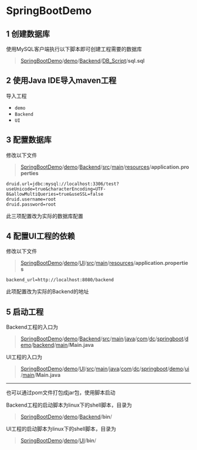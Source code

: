 # SpringBootDemo
## 1 创建数据库

使用MySQL客户端执行以下脚本即可创建工程需要的数据库

> [SpringBootDemo](https://github.com/sayaoailun/SpringBootDemo)/[demo](https://github.com/sayaoailun/SpringBootDemo/tree/master/demo)/[Backend](https://github.com/sayaoailun/SpringBootDemo/tree/master/demo/Backend)/[DB_Script](https://github.com/sayaoailun/SpringBootDemo/tree/master/demo/Backend/DB_Script)/**sql.sql**

## 2 使用Java IDE导入maven工程

导入工程

- `demo`
- `Backend`
- `UI`

## 3 配置数据库

修改以下文件

> [SpringBootDemo](https://github.com/sayaoailun/SpringBootDemo)/[demo](https://github.com/sayaoailun/SpringBootDemo/tree/master/demo)/[Backend](https://github.com/sayaoailun/SpringBootDemo/tree/master/demo/Backend)/[src](https://github.com/sayaoailun/SpringBootDemo/tree/master/demo/Backend/src)/[main](https://github.com/sayaoailun/SpringBootDemo/tree/master/demo/Backend/src/main)/[resources](https://github.com/sayaoailun/SpringBootDemo/tree/master/demo/Backend/src/main/resources)/**application.properties**

```properties
druid.url=jdbc:mysql://localhost:3306/test?useUnicode=true&characterEncoding=UTF-8&allowMultiQueries=true&useSSL=false
druid.username=root
druid.password=root
```
此三项配置改为实际的数据库配置

## 4 配置UI工程的依赖

修改以下文件

> [SpringBootDemo](https://github.com/sayaoailun/SpringBootDemo)/[demo](https://github.com/sayaoailun/SpringBootDemo/tree/master/demo)/[UI](https://github.com/sayaoailun/SpringBootDemo/tree/master/demo/UI)/[src](https://github.com/sayaoailun/SpringBootDemo/tree/master/demo/UI/src)/[main](https://github.com/sayaoailun/SpringBootDemo/tree/master/demo/UI/src/main)/[resources](https://github.com/sayaoailun/SpringBootDemo/tree/master/demo/UI/src/main/resources)/**application.properties**

```properties
backend_url=http://localhost:8080/backend
```

此项配置改为实际的Backend的地址

## 5 启动工程

Backend工程的入口为

> [SpringBootDemo](https://github.com/sayaoailun/SpringBootDemo)/[demo](https://github.com/sayaoailun/SpringBootDemo/tree/master/demo)/[Backend](https://github.com/sayaoailun/SpringBootDemo/tree/master/demo/Backend)/[src](https://github.com/sayaoailun/SpringBootDemo/tree/master/demo/Backend/src)/[main](https://github.com/sayaoailun/SpringBootDemo/tree/master/demo/Backend/src/main)/[java](https://github.com/sayaoailun/SpringBootDemo/tree/master/demo/Backend/src/main/java)/[com](https://github.com/sayaoailun/SpringBootDemo/tree/master/demo/Backend/src/main/java/com)/[dc](https://github.com/sayaoailun/SpringBootDemo/tree/master/demo/Backend/src/main/java/com/dc)/[springboot](https://github.com/sayaoailun/SpringBootDemo/tree/master/demo/Backend/src/main/java/com/dc/springboot)/[demo](https://github.com/sayaoailun/SpringBootDemo/tree/master/demo/Backend/src/main/java/com/dc/springboot/demo)/[backend](https://github.com/sayaoailun/SpringBootDemo/tree/master/demo/Backend/src/main/java/com/dc/springboot/demo/backend)/[main](https://github.com/sayaoailun/SpringBootDemo/tree/master/demo/Backend/src/main/java/com/dc/springboot/demo/backend/main)/**Main.java**

UI工程的入口为

> [SpringBootDemo](https://github.com/sayaoailun/SpringBootDemo)/[demo](https://github.com/sayaoailun/SpringBootDemo/tree/master/demo)/[UI](https://github.com/sayaoailun/SpringBootDemo/tree/master/demo/UI)/[src](https://github.com/sayaoailun/SpringBootDemo/tree/master/demo/UI/src)/[main](https://github.com/sayaoailun/SpringBootDemo/tree/master/demo/UI/src/main)/[java](https://github.com/sayaoailun/SpringBootDemo/tree/master/demo/UI/src/main/java)/[com](https://github.com/sayaoailun/SpringBootDemo/tree/master/demo/UI/src/main/java/com)/[dc](https://github.com/sayaoailun/SpringBootDemo/tree/master/demo/UI/src/main/java/com/dc)/[springboot](https://github.com/sayaoailun/SpringBootDemo/tree/master/demo/UI/src/main/java/com/dc/springboot)/[demo](https://github.com/sayaoailun/SpringBootDemo/tree/master/demo/UI/src/main/java/com/dc/springboot/demo)/[ui](https://github.com/sayaoailun/SpringBootDemo/tree/master/demo/UI/src/main/java/com/dc/springboot/demo/ui)/[main](https://github.com/sayaoailun/SpringBootDemo/tree/master/demo/UI/src/main/java/com/dc/springboot/demo/ui/main)/**Main.java**

------

也可以通过pom文件打包成jar包，使用脚本启动

Backend工程的启动脚本为linux下的shell脚本，目录为

> [SpringBootDemo](https://github.com/sayaoailun/SpringBootDemo)/[demo](https://github.com/sayaoailun/SpringBootDemo/tree/master/demo)/[Backend](https://github.com/sayaoailun/SpringBootDemo/tree/master/demo/Backend)/**bin**/

UI工程的启动脚本为linux下的shell脚本，目录为

> [SpringBootDemo](https://github.com/sayaoailun/SpringBootDemo)/[demo](https://github.com/sayaoailun/SpringBootDemo/tree/master/demo)/[UI](https://github.com/sayaoailun/SpringBootDemo/tree/master/demo/UI)/**bin**/